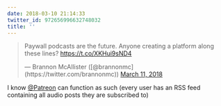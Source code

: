 ```yaml
---
date: 2018-03-10 21:14:33
twitter_id: 972656996632748032
title: ''
---
```


<blockquote class="twitter-tweet"><p lang="en" dir="ltr">Paywall podcasts are the future. Anyone creating a platform along these lines? <a href="https://t.co/XKHui9sND4">https://t.co/XKHui9sND4</a></p>&mdash; Brannon McAllister ([@brannonmc](https://twitter.com/brannonmc)) <a href="https://twitter.com/brannonmc/status/972655637451636736?ref_src=twsrc%5Etfw">March 11, 2018</a></blockquote>
<script async src="https://platform.twitter.com/widgets.js" charset="utf-8"></script>

I know [@Patreon](https://twitter.com/Patreon) can function as such (every user has an RSS feed containing all audio posts they are subscribed to)
